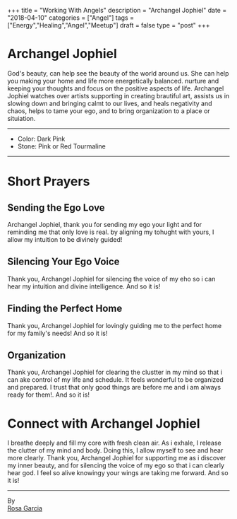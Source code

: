 +++
title = "Working With Angels"
description = "Archangel Jophiel"
date = "2018-04-10"
categories = ["Angel"]
tags = ["Energy","Healing","Angel","Meetup"]
draft = false
type = "post"
+++

# Archangel Jophiel

God's beauty, can help see the beauty of the world around us. She can help you making your home and life more energetically balanced. nurture and keeping your thoughts and focus on the positive aspects of life. Archangel Jophiel watches over artists supporting in creating brautiful art, assists us in slowing down and bringing calmt to our lives, and heals negativity and chaos, helps to tame your ego, and to bring organization to a place or situiation.

---

- Color: Dark Pink
- Stone: Pink or Red Tourmaline

---

# Short Prayers

## Sending the Ego Love
Archangel Jophiel, thank you for sending my ego your light and for reminding me that only love is real. by aligning my tohught with yours, I allow my intuition to be divinely guided!

## Silencing Your Ego Voice
Thank you, Archangel Jophiel for silencing the voice of my eho so i can hear my intuition and divine intelligence. And so it is!

## Finding the Perfect Home
Thank you, Archangel Jophiel for lovingly guiding me to the perfect home for my family's needs! And so it is!

## Organization
Thank you, Archangel Jophiel for clearing the clustter in my mind so that i can ake control of my life and schedule. It feels wonderful to be organized and prepared. I trust that only good things are before me and i am always ready for them!. And so it is!

# Connect with Archangel Jophiel

I breathe deeply and fill my core with fresh clean air. As i exhale, I release the clutter of my mind and body. Doing this, I allow myself to see and hear more clearly. Thank you, Archangel Jophiel for supporting me as i discover my inner beauty, and for silencing the voice of my ego so that i can clearly hear god. I feel so alive knowingy your wings are taking me forward. And so it is!

---
By  
[Rosa Garcia](http://pseudophysical.com/contributor/rosa-garcia/)